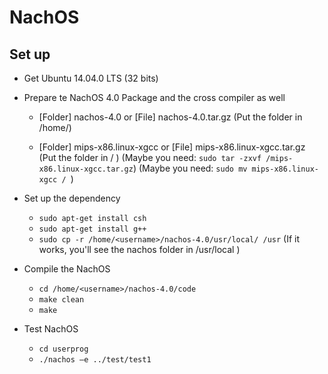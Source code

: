 # NachOS

## Set up

- Get Ubuntu 14.04.0 LTS (32 bits)
- Prepare te NachOS 4.0 Package and the cross compiler as well
  - [Folder] nachos-4.0 or [File] nachos-4.0.tar.gz 
    (Put the folder in /home/<username>)
 
  - [Folder] mips-x86.linux-xgcc or [File] mips-x86.linux-xgcc.tar.gz
    (Put the folder in / )
    (Maybe you need: ```sudo tar -zxvf /mips-x86.linux-xgcc.tar.gz```)
    (Maybe you need: ```sudo mv mips-x86.linux-xgcc / ```)
  
- Set up the dependency
  - ```sudo apt-get install csh```
  - ```sudo apt-get install g++```
  - ```sudo cp -r /home/<username>/nachos-4.0/usr/local/ /usr```
  (If it works, you'll see the nachos folder in /usr/local )
  
- Compile the NachOS
  - ```cd /home/<username>/nachos-4.0/code```
  - ```make clean```
  - ```make ```

- Test NachOS
  - ```cd userprog```
  - ```./nachos –e ../test/test1```
